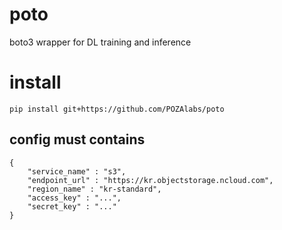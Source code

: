 # poto
boto3 wrapper for DL training and inference

# install
`pip install git+https://github.com/POZAlabs/poto`

## config must contains
```
{
    "service_name" : "s3",
    "endpoint_url" : "https://kr.objectstorage.ncloud.com",
    "region_name" : "kr-standard",
    "access_key" : "...",
    "secret_key" : "..."
}
```